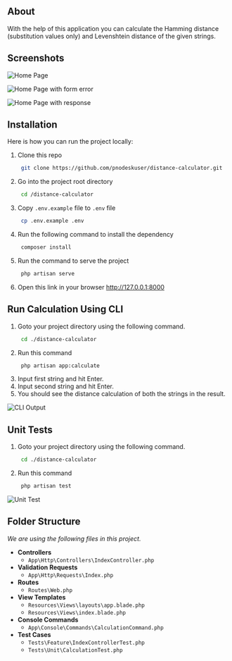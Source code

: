 ## About

With the help of this application you can calculate the Hamming distance (substitution values only) and Levenshtein distance of the given strings.

## Screenshots

![Home Page](https://awesomescreenshot.s3.amazonaws.com/image/1507139/29311145-b3c05314eed7c7d88219dd8a78223fa5.png?X-Amz-Algorithm=AWS4-HMAC-SHA256&X-Amz-Credential=AKIAJSCJQ2NM3XLFPVKA%2F20220627%2Fus-east-1%2Fs3%2Faws4_request&X-Amz-Date=20220627T104251Z&X-Amz-Expires=28800&X-Amz-SignedHeaders=host&X-Amz-Signature=2601c09d6e9716bb8efe6ce40fdc2c5eba86f4e8ca5946b4e804057b04ded1aa)

![Home Page with form error](https://awesomescreenshot.s3.amazonaws.com/image/1507139/29311261-8faba140ff036a8abecbfa8c185ca274.png?X-Amz-Algorithm=AWS4-HMAC-SHA256&X-Amz-Credential=AKIAJSCJQ2NM3XLFPVKA%2F20220627%2Fus-east-1%2Fs3%2Faws4_request&X-Amz-Date=20220627T104410Z&X-Amz-Expires=28800&X-Amz-SignedHeaders=host&X-Amz-Signature=aa0f7c54b5cafa2a8f6ea086817000615a738314c4e1004097f9afe86ccdb079)

![Home Page with response](https://awesomescreenshot.s3.amazonaws.com/image/1507139/29311350-c39ac0dd7ca3229495f43b2cbc7ac8a8.png?X-Amz-Algorithm=AWS4-HMAC-SHA256&X-Amz-Credential=AKIAJSCJQ2NM3XLFPVKA%2F20220627%2Fus-east-1%2Fs3%2Faws4_request&X-Amz-Date=20220627T104546Z&X-Amz-Expires=28800&X-Amz-SignedHeaders=host&X-Amz-Signature=e4f7b2e064296aff01fe11db8e18291c22e0cae7dedbec1d999c71695e0072ce)

## Installation
Here is how you can run the project locally:
1.  Clone this repo
	```sh
	 git clone https://github.com/pnodeskuser/distance-calculator.git
	```
2.  Go into the project root directory
    ```sh
	 cd /distance-calculator
	```
3.  Copy `.env.example` file to `.env` file
    ```sh
	 cp .env.example .env
	```
4. Run the following command to install the dependency
	```sh
	 composer install
	```
5. Run the command to serve the project
	```sh
	 php artisan serve
	```
6. Open this link in your browser http://127.0.0.1:8000

## Run Calculation Using CLI

1. Goto your project directory using the following command.
	```sh
	 cd ./distance-calculator
	```
2. Run this command
	```sh
	 php artisan app:calculate
	```
3. Input first string and hit Enter.
4. Input second string and hit Enter.
5. You should see the distance calculation of both the strings in the result.

![CLI Output](https://awesomescreenshot.s3.amazonaws.com/image/1507139/29312548-c1eb44beb76fa971241955f669de6ea6.png?X-Amz-Algorithm=AWS4-HMAC-SHA256&X-Amz-Credential=AKIAJSCJQ2NM3XLFPVKA%2F20220627%2Fus-east-1%2Fs3%2Faws4_request&X-Amz-Date=20220627T110935Z&X-Amz-Expires=28800&X-Amz-SignedHeaders=host&X-Amz-Signature=31d5085a3a316594e7df2c36ac284b28b7c42fc55fc4c2e7dc691af1da647979)

## Unit Tests

1. Goto your project directory using the following command.
	```sh
	 cd ./distance-calculator
	```
2. Run this command
	```sh
	 php artisan test
	```
![Unit Test](https://awesomescreenshot.s3.amazonaws.com/image/1507139/29312374-b811b2fc99b881c4cab8f9d1eebd9f37.png?X-Amz-Algorithm=AWS4-HMAC-SHA256&X-Amz-Credential=AKIAJSCJQ2NM3XLFPVKA%2F20220627%2Fus-east-1%2Fs3%2Faws4_request&X-Amz-Date=20220627T110608Z&X-Amz-Expires=28800&X-Amz-SignedHeaders=host&X-Amz-Signature=4c879fcdc5de5098b5913da370f031b7155523e401aeda44b88cb31cec0c5a38)

## Folder Structure

*We are using the following files in this project.*

- __Controllers__
	- `App\Http\Controllers\IndexController.php`
- __Validation Requests__
	- `App\Http\Requests\Index.php`
- __Routes__
	- `Routes\Web.php`
- __View Templates__
	- `Resources\Views\layouts\app.blade.php`
	- `Resources\Views\index.blade.php`
- __Console Commands__
	- `App\Console\Commands\CalculationCommand.php`
- __Test Cases__
	- `Tests\Feature\IndexControllerTest.php`
	- `Tests\Unit\CalculationTest.php`
